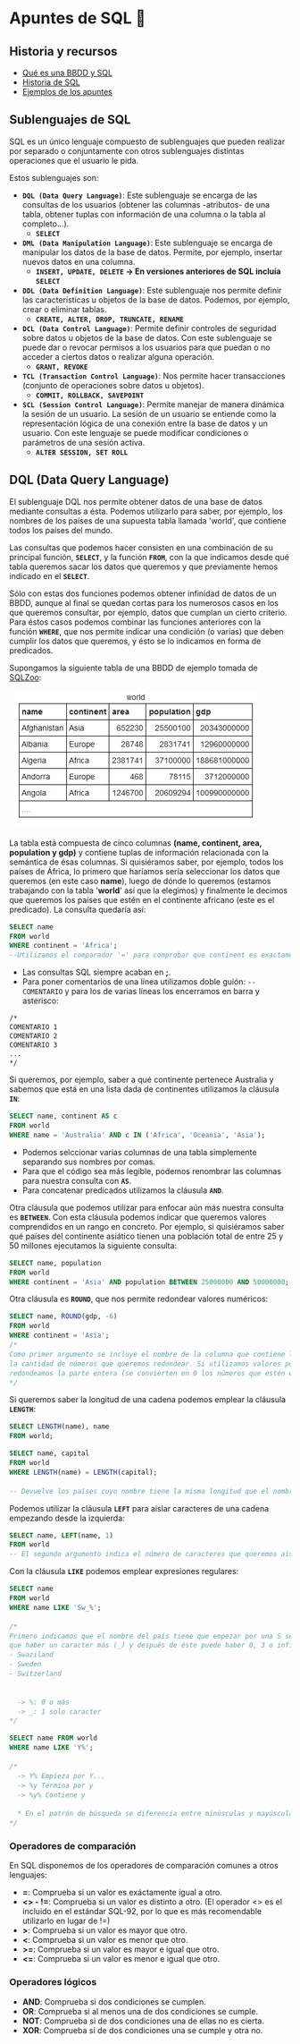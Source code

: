# Apuntes de SQL :notebook:

## **Historia y recursos**

- [Qué es una BBDD y SQL](https://www.youtube.com/watch?v=FR4QIeZaPeM "DDBB & SQL")
- [Historia de SQL](https://es.wikipedia.org/wiki/SQL "Historia de SQL en Wikipedia")
- [Ejemplos de los apuntes](https://sqlzoo.net/ "Ejemplos en SQLZoo")

## **Sublenguajes de SQL**

SQL es un único lenguaje compuesto de sublenguajes que pueden realizar por separado o conjuntamente con otros sublenguajes distintas operaciones que el usuario le pida. 

Estos sublenguajes son: 

- **`DQL (Data Query Language)`**: Este sublenguaje se encarga de las consultas de los usuarios (obtener las columnas -atributos- de una tabla, obtener tuplas con información de una columna o la tabla al completo...).
  - **`SELECT`**
- **`DML (Data Manipulation Language)`**: Este sublenguaje se encarga de manipular los datos de la base de datos. Permite, por ejemplo, insertar nuevos datos en una columna.
  - **`INSERT, UPDATE, DELETE` -> En versiones anteriores de SQL incluía `SELECT`**
- **`DDL (Data Definition Language)`**: Este sublenguaje nos permite definir las características u objetos de la base de datos. Podemos, por ejemplo, crear o eliminar tablas.
  - **`CREATE, ALTER, DROP, TRUNCATE, RENAME`**
- **`DCL (Data Control Language)`**: Permite definir controles de seguridad sobre datos u objetos de la base de datos. Con este sublenguaje se puede dar o revocar permisos a los usuarios para que puedan o no acceder a ciertos datos o realizar alguna operación.
  - **`GRANT, REVOKE`**
- **`TCL (Transaction Control Language)`**: Nos permite hacer transacciones (conjunto de operaciones sobre datos u objetos).
  - **`COMMIT, ROLLBACK, SAVEPOINT`**
- **`SCL (Session Control Language)`**: Permite manejar de manera dinámica la sesión de un usuario. La sesión de un usuario se entiende como la representación lógica de una conexión entre la base de datos y un usuario. Con este lenguaje se puede modificar condiciones o parámetros de una sesión activa.
  - **`ALTER SESSION, SET ROLL`**

## DQL (Data Query Language)

El sublenguaje DQL nos permite obtener datos de una base de datos mediante consultas a ésta. Podemos utilizarlo para saber, por ejemplo, los nombres de los países de una supuesta tabla llamada 'world', que contiene todos los países del mundo.

Las consultas que podemos hacer consisten en una combinación de su principal función, **`SELECT`**, y la función **`FROM`**, con la que indicamos desde qué tabla queremos sacar los datos que queremos y que previamente hemos indicado en el **`SELECT`**.

Sólo con estas dos funciones podemos obtener infinidad de datos de un BBDD, aunque al final se quedan cortas para los numerosos casos en los que queremos consultar, por ejemplo, datos que cumplan un cierto criterio. Para éstos casos podemos combinar las funciones anteriores con la función **`WHERE`**, que nos permite indicar una condición (o varias) que deben cumplir los datos que queremos, y ésto se lo indicamos en forma de predicados.

Supongamos la siguiente tabla de una BBDD de ejemplo tomada de [SQLZoo](https://sqlzoo.net/ "SQLZoo"):

![tabla_world](img/tabla-world.PNG)

La tabla está compuesta de cinco columnas **(name, continent, area, population y gdp)** y contiene tuplas de información relacionada con la semántica de ésas columnas. Si quisiéramos saber, por ejemplo, todos los países de África, lo primero que haríamos sería seleccionar los datos que queremos (en este caso **name**), luego de dónde lo queremos (estamos trabajando con la tabla '**world**' así que la elegimos) y finalmente le decimos que queremos los países que estén en el continente africano (este es el predicado). La consulta quedaría así:

```SQL
SELECT name
FROM world
WHERE continent = 'Africa';
--Utilizamos el comparador '=' para comprobar que continent es exactamente igual a 'Africa'
```

* Las consultas SQL siempre acaban en **;**.
* Para poner comentarios de una línea utilizamos doble guión: ```--COMENTARIO``` y para los de varias líneas los encerramos en barra y asterisco: 

```
/*
COMENTARIO 1
COMENTARIO 2
COMENTARIO 3
...
*/
```

Si queremos, por ejemplo, saber a qué continente pertenece Australia y sabemos que está en una lista dada de continentes utilizamos la cláusula **`IN`**:

```SQL
SELECT name, continent AS c
FROM world
WHERE name = 'Australia' AND c IN ('Africa', 'Oceania', 'Asia');
```

* Podemos selccionar varias columnas de una tabla simplemente separando sus nombres por comas.
* Para que el código sea más legible, podemos renombrar las columnas para nuestra consulta con **`AS`**.
* Para concatenar predicados utilizamos la cláusula **`AND`**.

Otra cláusula que podemos utilizar para enfocar aún más nuestra consulta es **`BETWEEN`**. Con esta cláusula podemos indicar que queremos valores comprendidos en un rango en concreto.
Por ejemplo, si quisiéramos saber qué países del continente asiático tienen una población total de entre 25 y 50 millones ejecutamos la siguiente consulta:

```SQL
SELECT name, population
FROM world
WHERE continent = 'Asia' AND population BETWEEN 25000000 AND 50000000;
```

Otra cláusula es **`ROUND`**, que nos permite redondear valores numéricos:

```SQL
SELECT name, ROUND(gdp, -6)
FROM world
WHERE continent = 'Asia';
/*
Como primer argumento se incluye el nombre de la columna que contiene los datos que queremos y como segundo argumento incluimos
la cantidad de números que queremos redondear. Si utilizamos valores positivos redondearemos los decimales; con valores negativos
redondeamos la parte entera (se convierten en 0 los números que estén en ese rango que elegimos)
*/
```

Si queremos saber la longitud de una cadena podemos emplear la cláusula **`LENGTH`**:

```SQL
SELECT LENGTH(name), name
FROM world;
```

```SQL
SELECT name, capital
FROM world
WHERE LENGTH(name) = LENGTH(capital);

-- Devuelve los países cuyo nombre tiene la misma longitud que el nombre de su capital.
```

Podemos utilizar la cláusula **`LEFT`** para aislar caracteres de una cadena empezando desde la izquierda:

```SQL
SELECT name, LEFT(name, 1)
FROM world
-- El segundo argumento indica el número de caracteres que queremos aislar
```

Con la cláusula **`LIKE`** podemos emplear expresiones regulares:

```SQL
SELECT name
FROM world
WHERE name LIKE 'Sw_%';

/*
Primero indicamos que el nombre del país tiene que empezar por una S seguida de la letra w, después -obligatoriamente- tiene
que haber un caracter más (_) y después de éste puede haber 0, 3 o infinitos caracteres (%). Esta consulta nos devuelve como resultado:
- Swaziland
- Sweden
- Switzerland


  -> %: 0 o más
  -> _: 1 solo caracter
*/
```

```SQL
SELECT name FROM world
WHERE name LIKE 'Y%';

/*
  -> Y% Empieza por Y...
  -> %y Termina por y
  -> %y% Contiene y

  * En el patrón de búsqueda se diferencia entre minúsculas y mayúsculas.
*/
```

### Operadores de comparación

En SQL disponemos de los operadores de comparación comunes a otros lenguajes:

- **=**: Comprueba si un valor es exáctamente igual a otro.
- **<> - !=**: Comprueba si un valor es distinto a otro. (El operador <> es el incluido en el estándar SQL-92, por lo que es más recomendable utilizarlo en lugar de !=)
- **>**: Comprueba si un valor es mayor que otro.
- **<**: Comprueba si un valor es menor que otro.
- **>=**: Comprueba si un valor es mayor e igual que otro.
- **<=**: Comprueba si un valor es menor e igual que otro.

### Operadores lógicos

- **AND**: Comprueba si dos condiciones se cumplen.
- **OR**: Comprueba si al menos una de dos condiciones se cumple.
- **NOT**: Comprueba si de dos condiciones una de ellas no es cierta.
- **XOR**: Comprueba si de dos condiciones una se cumple y otra no.
